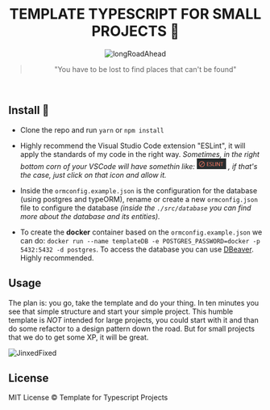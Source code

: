 <div align="center">

# TEMPLATE TYPESCRIPT FOR SMALL PROJECTS :milky_way:

<img alt="longRoadAhead" src="https://thumbs.gfycat.com/CanineSameEwe-small.gif" />
<blockquote >"You have to be lost to find places that can't be found"</blockquote>
</br>
</div>

## Install :wrench:

* Clone the repo and run ``yarn`` or ``npm install``

* Highly  recommend the Visual Studio Code extension "ESLint", it will apply the standards of my code in the right way. *Sometimes, in the right bottom corn of your VSCode will have somethin like: <img alt="longRoadAhead" src="https://raw.githubusercontent.com/Microsoft/vscode-eslint/master/images/2_1_10/eslint-status.png" /> , if that's the case, just click on that icon and allow it.*

* Inside the `ormconfig.example.json` is the configuration for the database (using postgres and typeORM), rename or create a new `ormconfig.json` file to configure the database *(inside the ``./src/database`` you can find more about the database and its entities).*

* To create the **docker** container based on the `ormconfig.example.json` we can do: ``docker run --name templateDB -e POSTGRES_PASSWORD=docker -p 5432:5432 -d postgres``. To access the database you can use [DBeaver](https://dbeaver.io/). Highly recommended.

## Usage

The plan is: you go, take the template and do your thing. In ten minutes you see that simple structure and start your simple project. This humble template is _NOT_ intended for large projects, you could start with it and than do some refactor to a design pattern down the road. But for small projects that we do to get some XP, it will be great.

<img alt="JinxedFixed" src="./git_assets/jinxfix.gif" />

## License

MIT License © Template for Typescript Projects
